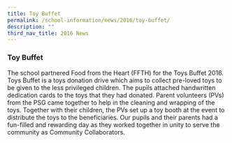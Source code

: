 ```yaml
---
title: Toy Buffet
permalink: /school-information/news/2016/toy-buffet/
description: ""
third_nav_title: 2016 News
---
```

### **Toy Buffet**
The school partnered Food from the Heart (FFTH) for the Toys Buffet 2016. Toys Buffet is a toys donation drive which aims to collect pre-loved toys to be given to the less privileged children. The pupils attached handwritten dedication cards to the toys that they had donated. Parent volunteers (PVs) from the PSG came together to help in the cleaning and wrapping of the toys. Together with their children, the PVs set up a toy booth at the event to distribute the toys to the beneficiaries. Our pupils and their parents had a fun-filled and rewarding day as they worked together in unity to serve the community as Community Collaborators.
